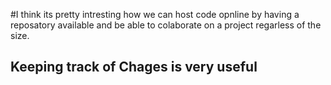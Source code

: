 #I think its pretty intresting how we can host code opnline by having a reposatory available and be able to colaborate on a project regarless of the size. 
## Keeping track of Chages is very useful
